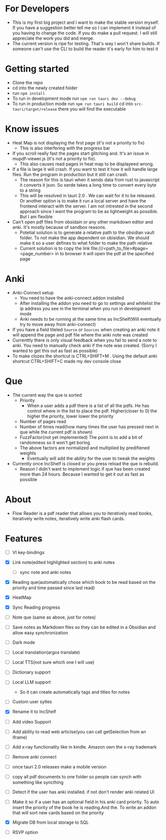 # For Developers
- This is my first big project and I want to make the stable version myself. If you have a suggestion better tell me so I can implement it instead of you having to change the code. If you do make a pull request. I will still appreciate the work you did and merge.
- The current version is ripe for testing. That's way I won't share builds. If someone can't use the CLI to build the reader it's early for him to test it

# Getting started
- Clone the repo
- cd into the newly created folder
- run ``npm install``
- To run in development mode run ``npm run tauri dev --debug`` 
- To run in production mode run ``npm run tauri build`` cd into ``src-tauri/target/release`` there you will find the executable

# Know issues
- Heat Map is not displaying the first page (it's not a priority to fix)
  - This is also interfering with the progress bar
- If you scroll really fast the pages start glitching and. It's an issue in mupdf-viewer.js (it's not a priority to fix).
  - This also causes read pages in heat map to be displayeed wrong.
- If a file is large it will crash. If you want to test it how it will handle large files. Run the program in production but it still can crash.
  - The reason for this is tauri when it sends data from rust to javascript it converts it json. So serde takes a long time to convert every byte to a string
  - This will be resolved in tauri 2.0 . We can wait for it to be released. Or another option is to make it run a local server and have the frontend interact with the server. I am not intrested in the second approach since I want the program to be as lightweight as possible. But I am flexible
- Can't open pdf files from obsidain or any other markdown editor and anki. It's mostly because of sandbox reasons.
  - Potetial solution is to generate a relative path to the obsidian vault folder. To not make the app dependent on obisidian. We should make it so a user defines to what folder to make the path relative
  - Current solution is to copy the link file:///<path_to_file>#page=<page_number> in to browser it will open the pdf at the specified page

# Anki
- Anki-Connect setup
  - You need to have the anki-connect addon installed
  - After installing the addon you need to go to settings and whitelist the ip address you see in the terminal when you run in development mode 
  - Anki needs to be running at the same time as IncShelf(Will eventually try to move away from anki-connect)
- If you have a field titeled ``Source`` or ``Sources`` when creating an anki note it will append the page and pdf file where the anki note was created
- Currenttly there is only visual feedback when you fail to send a note to anki. You need to manually check anki if the note was created. (Sorry I wanted to get this out as fast as possible)
- To make clozes the shortcut is CTRL+SHIFT+M . Using the default anki shortcut CTRL+SHIFT+C made my dev console close


# Que
- The current way the que is sorted
  - Priority
    - When a user adds a pdf there is a list of all the pdfs. He has control where in the list to place the pdf. Higher(closer to 0) the higher the priority, lower lower the priority
  - Number of pages read
  - Number of times read(how many times the user has pressed next in que while the current pdf is shown)
  - FuzzFactor(not yet implemented) The point is to add a bit of randomness so it won't get boring
  - The above factors are normalized and multiplied by predifiened weights
    - Eventually will add the ability for the user to tweak the weights
- Currently once IncShelf is closed or you press reload the que is rebuild.
  - Reason I didn't want to implement logic if que has been created more than 24 hours. Because I wanted to get it out as fast as possible

# About
- Flow Reader is a pdf reader that allows you to iteratively read books, iteratively write notes, iteratively write anki flash cards.

# Features
- [ ] VI key-bindings
- [x] Link note(edited highlighted section) to anki notes
  - [ ] sync note and anki notes
- [x] Reading que(automatically chose which book to be read based on the priority and time passed since last read)
- [x] HeatMap
- [x] Sync Reading progress
- [ ] Note que (same as above, just for notes)
- [ ] Save notes as Markdown files so they can be edited in a Obsidian and allow easy synchronization
- [ ] Dark mode
- [ ] Local translation(argos translate)
- [ ] Local TTS(not sure which one I will use)
- [ ] Dictionary support
- [ ] Local LLM support
    - So it can create automatically tags and titles for notes   
- [ ] Custom user sytles
- [x] Rename it to IncShelf
- [ ] Add video Support
- [ ] Add ability to read web articlse(you can call getSelection from an iframe)
- [ ] Add x-ray functionality like in kindle. Amazon own the x-ray trademark
- [ ] Remove anki connect
- [ ] once tauri 2.0 releases make a mobile version
- [ ] copy all pdf documents to one folder so people can synch with something like syncthing
- [ ] Detect if the user has anki installed. if not don't render anki related UI
- [ ] Make it so if a user has an optional field in his anki card priority. To auto insert the priority of the book he is reading.And the. To write an addon that will sort new cards based on the priority
- [x] Migrate DB from local storage to SQL
- [ ] RSVP option

